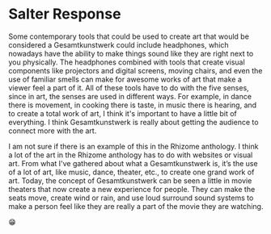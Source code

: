 # Salter Response  
Some contemporary tools that could be used to create art that would be considered a Gesamtkunstwerk could include headphones, which nowadays have the ability to make things sound like they are right next to you physically. The headphones combined with tools that create visual components like projectors and digital screens, moving chairs, and even the use of familiar smells can make for awesome works of art that make a viewer feel a part of it. All of these tools have to do with the five senses, since in art, the senses are used in different ways. For example, in dance there is movement, in cooking there is taste, in music there is hearing, and to create a total work of art, I think it's important to have a little bit of everything. I think Gesamtkunstwerk is really about getting the audience to connect more with the art.
  
  I am not sure if there is an example of this in the Rhizome anthology. I think a lot of the art in the Rhizome anthology has to do with websites or visual art. From what I've gathered about what a Gesamtkunstwerk is, it’s the use of a lot of art, like music, dance, theater, etc., to create one grand work of art. Today, the concept of Gesamtkunstwerk can be seen a little in movie theaters that now create a new experience for people. They can make the seats move, create wind or rain, and use loud surround sound systems to make a person feel like they are really a part of the movie they are watching.

<!-- not sure what to put here lol -->
:grin:

<!--       .--.   _,
  .--;    \ /(_
 /    '.   |   '-._    . ' .
|       \  \    ,-.)  -= * =-
 \ /\_   '. \((` .(    '/. '
  )\ /     \ )\  _/   _/
 /  \\    .-'   '--. /_\
|    \\_.' ,        \/||
\     \_.-';,_) _)'\ \||
 '.       /`\   (   '._/
   `\   .;  |  . '.
jgs  ).'  )/|      \
     `    ` |  \|   |
             \  |   |
              '.|   |
                 \  '\__
                  `-._  '. _
                     \`;-.` `._
                      \ \ `'-._\
                       \ |
                        \ )
                         \_\ -->
